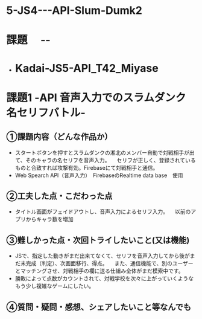 # 5-JS4---API-Slum-Dumk2
# 課題　 --
- # Kadai-JS5-API_T42_Miyase
# 課題1 -API 音声入力でのスラムダンク名セリフバトル-

## ①課題内容（どんな作品か）
- スタートボタンを押すとスラムダンクの湘北のメンバー自動で対戦相手が出て、そのキャラの名セリフを音声入力。
　セリフが正しく、登録されているものと合致すれば攻撃有効。Firebaseにて対戦相手と通信。
- Web Spearch API（音声入力）　FirebaseのRealtime data base　使用

## ②工夫した点・こだわった点
- タイトル画面がフェイドアウトし、音声入力によるセリフ入力。
　以前のアプリからキャラ数を増加

## ③難しかった点・次回トライしたいこと(又は機能)
- JSで、指定した動きがまだ出来てなくて、セリフを音声入力してから後がまだ未完成（判定）、次画面移行、得点。
　また、通信機能で、別のユーザーとマッチングさせ、対戦相手の欄に送る仕組み全体がまだ模索中です。
- 勝敗によって点数がカウントされて、対戦学校を次々に上がっていくようなもう少し複雑なゲームにしたい。

## ④質問・疑問・感想、シェアしたいこと等なんでも

